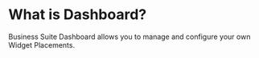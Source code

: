 # What is Dashboard?

Business Suite Dashboard allows you to manage and configure your own Widget Placements.
